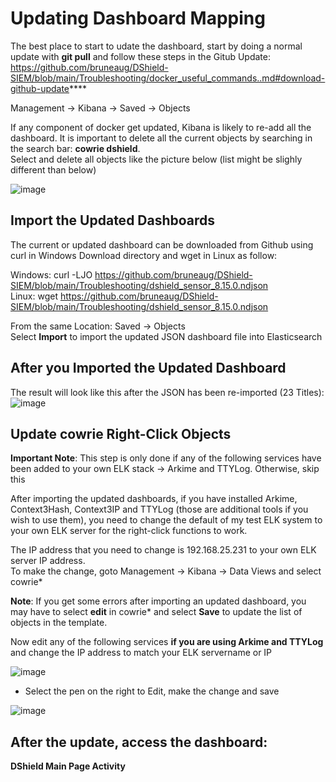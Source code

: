 # Updating Dashboard Mapping

The best place to start to udate the dashboard, start by doing a normal update with **git pull** and follow these steps in the Gitub Update:<br>
https://github.com/bruneaug/DShield-SIEM/blob/main/Troubleshooting/docker_useful_commands..md#download-github-update****

Management → Kibana → Saved → Objects

If any component of docker get updated, Kibana is likely to re-add all the dashboard. It is important to delete all the current objects by searching in the search bar: **cowrie dshield**.<br>
Select and delete all objects like the picture below (list might be slighly different than below)<br>
 
![image](https://github.com/user-attachments/assets/cc5f4447-702e-4641-b786-09d820fe443a)

## Import the Updated Dashboards

The current or updated dashboard can be downloaded from Github using curl in Windows Download directory and wget in Linux as follow:<br>

Windows: curl -LJO https://github.com/bruneaug/DShield-SIEM/blob/main/Troubleshooting/dshield_sensor_8.15.0.ndjson<br>
Linux: wget https://github.com/bruneaug/DShield-SIEM/blob/main/Troubleshooting/dshield_sensor_8.15.0.ndjson<br>

From the same Location: Saved → Objects<br>
Select **Import**  to import the updated JSON dashboard file into Elasticsearch<br>

## After you Imported the Updated Dashboard

The result will look like this after the JSON has been re-imported (23 Titles):
![image](https://github.com/user-attachments/assets/6f0ba3fc-900b-407e-a16a-a9e0009819a6)
 
## Update cowrie Right-Click Objects

**Important Note**: This step is only done if any of the following services have been added to your own ELK stack -> Arkime and TTYLog. Otherwise, skip this<br>

After importing the updated dashboards, if you have installed Arkime, Context3Hash, Context3IP and TTYLog (those are additional tools if you wish to use them), you need to change the default of my test ELK system to your own ELK server for the right-click functions to work.<br>

The IP address that you need to change is 192.168.25.231 to your own ELK server IP address.<br>
To make the change, goto Management -> Kibana -> Data Views and select cowrie*<br>

**Note**: If you get some errors after importing an updated dashboard, you may have to select **edit** in cowrie* and select **Save** to update the list of objects in the template.<br>

Now edit any of the following services **if you are using Arkime and TTYLog** and change the IP address to match your ELK servername or IP<br>

![image](https://github.com/user-attachments/assets/63385cbf-6f64-4291-ad4c-0bddaf139f7b)

- Select the pen on the right to Edit, make the change and save<br>

![image](https://github.com/bruneaug/DShield-SIEM/assets/48228401/f32c4cdd-301c-4b05-a8f1-30a81cb72901)

## After the update, access the dashboard:<br>
 **DShield Main Page Activity**
